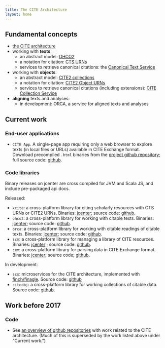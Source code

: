```yaml
---
title: The CITE Architecture
layout: home
---
```




## Fundamental concepts


-   [the CITE architecture](about)
-   working with **texts**:
    -   an abstract model: [OHCO2](ohco2)
    -   a notation for citation: [CTS URNs](ctsurn)
    -   services to retrieve canonical citations: the [Canonical Text Service](cts)
-   working with **objects**:
    -   an abstract model:  [CITE2 collections](cite2)
    -   a notation for citation: [CITE2 Object URNs](cite2urn)
    -   services to retrieve canonical citations (including extensions): [CITE Collection Service](citecoll)
-   **aligning** texts and analyses:
    -   in development: ORCA, a service for aligned texts and analyses


## Current work

### End-user applications

- `CITE App`.  A single-page app requiring only a web browser to explore texts (in local files or URLs) available in CITE Exchange format.  Download precompiled `.html` binaries from the [project github repository](https://github.com/cite-architecture/CITE-App/tree/master/downloads); full source code: [github](https://github.com/cite-architecture/CITE-App).

### Code libraries

Binary releases on jcenter are cross compiled for JVM and Scala JS, and include pre-packaged api docs.

Released:

- `xcite`:  a cross-platform library for citing scholarly resources with CTS URNs or CITE2 URNs. Binaries: [jcenter](https://bintray.com/neelsmith/maven/xcite); source code: [github](https://github.com/cite-architecture/xcite).
- `ohco2`: a cross-platform library for working with citable texts. Binaries: [jcenter](https://bintray.com/neelsmith/maven/ohco2); source code: [github](https://github.com/cite-architecture/ohco2).
- `orca`: a cross-platform library for working with citable readings of citable texts.  Binaries: [jcenter](https://bintray.com/neelsmith/maven/orca); source code: [github](https://github.com/cite-architecture/orca).
- `scm`: a cross-platform library for managing a library of CITE resources.  Binaries: [jcenter](https://bintray.com/neelsmith/maven/scm) ; source code: [github](https://github.com/cite-architecture/scm).
- `cex`: a cross-platform library for parsing data in CITE Exchange format.  Binaries: [jcenter](https://bintray.com/neelsmith/maven/cex); source code;  [github](https://github.com/cite-architecture/cex).

In development:


- `scs`: microservices for the CITE architecture, implemented with [finch/finagle](https://github.com/finagle/finch).  Source code: [github](https://github.com/cite-architecture/scs)
- `citeobj`: a cross-platform library for working collections of citable data.  Source code: [github](https://github.com/cite-architecture/citeobj).

## Work before 2017

### Code

- See [an overview of github repositories](repos) with work related to the CITE architecture. (Much of this is superseded by the work listed above under "Current work.")
